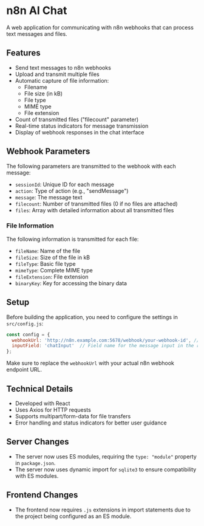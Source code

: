 # n8n AI Chat

A web application for communicating with n8n webhooks that can process text messages and files.

## Features

- Send text messages to n8n webhooks
- Upload and transmit multiple files
- Automatic capture of file information:
  - Filename
  - File size (in kB)
  - File type
  - MIME type
  - File extension
- Count of transmitted files ("filecount" parameter)
- Real-time status indicators for message transmission
- Display of webhook responses in the chat interface

## Webhook Parameters

The following parameters are transmitted to the webhook with each message:

- `sessionId`: Unique ID for each message
- `action`: Type of action (e.g., "sendMessage")
- `message`: The message text
- `filecount`: Number of transmitted files (0 if no files are attached)
- `files`: Array with detailed information about all transmitted files

### File Information

The following information is transmitted for each file:
- `fileName`: Name of the file
- `fileSize`: Size of the file in kB
- `fileType`: Basic file type
- `mimeType`: Complete MIME type
- `fileExtension`: File extension
- `binaryKey`: Key for accessing the binary data

## Setup

Before building the application, you need to configure the settings in `src/config.js`:

```javascript
const config = {
  webhookUrl: 'http://n8n.example.com:5678/webhook/your-webhook-id', // Replace with your n8n webhook URL
  inputField: 'chatInput'  // Field name for the message input in the request
};
```

Make sure to replace the `webhookUrl` with your actual n8n webhook endpoint URL.

## Technical Details

- Developed with React
- Uses Axios for HTTP requests
- Supports multipart/form-data for file transfers
- Error handling and status indicators for better user guidance

## Server Changes

- The server now uses ES modules, requiring the `type: "module"` property in `package.json`.
- The server now uses dynamic import for `sqlite3` to ensure compatibility with ES modules.

## Frontend Changes

- The frontend now requires `.js` extensions in import statements due to the project being configured as an ES module.
